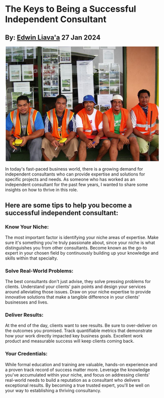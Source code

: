 # The Keys to Being a Successful Independent Consultant
## By: [Edwin Liava'a](https://github.com/EdwinLiavaa) 27 Jan 2024

<p align="center">
 <img width="500" src="https://github.com/EdwinLiavaa/liavaa.space/blob/main/blog/20240127/pic.jpg">
</p>

In today's fast-paced business world, there is a growing demand for independent consultants who can provide expertise and solutions for specific projects and needs. As someone who has worked as an independent consultant for the past few years, I wanted to share some insights on how to thrive in this role.

## Here are some tips to help you become a successful independent consultant:

### Know Your Niche:

The most important factor is identifying your niche areas of expertise. Make sure it's something you're truly passionate about, since your niche is what distinguishes you from other consultants. Become known as the go-to expert in your chosen field by continuously building up your knowledge and skills within that specialty.

### Solve Real-World Problems:

The best consultants don't just advise, they solve pressing problems for clients. Understand your clients' pain points and design your services around alleviating those issues. Draw on your niche expertise to provide innovative solutions that make a tangible difference in your clients' businesses and lives.

### Deliver Results:

At the end of the day, clients want to see results. Be sure to over-deliver on the outcomes you promised. Track quantifiable metrics that demonstrate how your work directly impacted key business goals. Excellent work product and measurable success will keep clients coming back.

### Your Credentials:

While formal education and training are valuable, hands-on experience and a proven track record of success matter more. Leverage the knowledge you've accumulated within your niche, and focus on addressing clients' real-world needs to build a reputation as a consultant who delivers exceptional results. By becoming a true trusted expert, you'll be well on your way to establishing a thriving consultancy.
